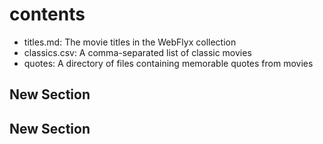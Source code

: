 # contents
- titles.md: The movie titles in the WebFlyx collection
- classics.csv: A comma-separated list of classic movies
- quotes: A directory of files containing memorable quotes from movies

## New Section
## New Section
